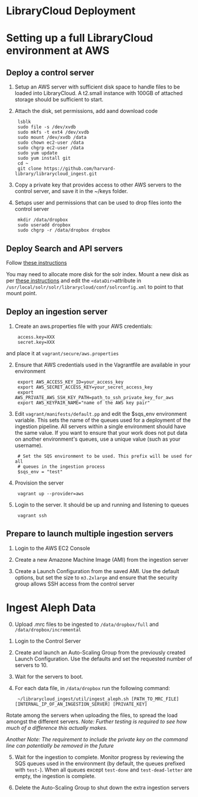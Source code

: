 LibraryCloud Deployment
=======================
# Setting up a full LibraryCloud environment at AWS

## Deploy a control server

1) Setup an AWS server with sufficient disk space to handle files to be loaded into LibraryCloud. A t2.small instance with 100GB of attached storage should be sufficient to start.

2) Attach the disk, set permissions, add aand download code
        
        lsblk
        sudo file -s /dev/xvdb
        sudo mkfs -t ext4 /dev/xvdb
        sudo mount /dev/xvdb /data
        sudo chown ec2-user /data
        sudo chgrp ec2-user /data
        sudo yum update
        sudo yum install git
        cd ~
        git clone https://github.com/harvard-library/librarycloud_ingest.git

3) Copy a private key that provides access to other AWS servers to the control server, and save it in the ~/keys folder.

4) Setups user and permissions that can be used to drop files ionto the control server

        mkdir /data/dropbox
        sudo useradd dropbox
        sudo chgrp -r /data/dropbox dropbox

## Deploy Search and API servers

Follow [these instructions](https://github.com/harvard-library/librarycloud#solr-installation-on-clean-rhel-server)

You may need to allocate more disk for the solr index. Mount a new disk as per [these instructions](#deploy-a-control-server) and edit the ```<dataDir>```attribute in  ```/usr/local/solr/solr/librarycloud/conf/solrconfig.xml``` to point to that mount point.

## Deploy an ingestion server

1) Create an aws.properties file with your AWS credentials:

        access.key=XXX
        secret.key=XXX

and place it at ```vagrant/secure/aws.properties```

2) Ensure that AWS credentials used in the Vagrantfile are available in your environment

        export AWS_ACCESS_KEY_ID=your_access_key
        export AWS_SECRET_ACCESS_KEY=your_secret_access_key
        export AWS_PRIVATE_AWS_SSH_KEY_PATH=path_to_ssh_private_key_for_aws
        export AWS_KEYPAIR_NAME="name of the AWS key pair"

3) Edit ```vagrant/manifests/default.pp``` and edit the $sqs_env environment variable. This sets the name of the queues used for a deployment of the ingestion pipeline. All servers within a single environment should have the same value. If you want to ensure that your work does not put data on another environment's queues, use a unique value (such as your username).

        # Set the SQS environment to be used. This prefix will be used for all
        # queues in the ingestion process
        $sqs_env = "test"

3) Provision the server

        vagrant up --provider=aws

4) Login to the server. It should be up and running and listening to queues
        
        vagrant ssh

## Prepare to launch multiple ingestion servers

1) Login to the AWS EC2 Console

2) Create a new Amazone Machine Image (AMI) from the ingestion server

3) Create a Launch Configuration from the saved AMI. Use the default options, but set the size to ```m3.2xlarge``` and ensure that the security group allows SSH access from the control server

# Ingest Aleph Data

0) Upload .mrc files to be ingested to ```/data/dropbox/full``` and ```/data/dropbox/incremental```

1) Login to the Control Server

2) Create and launch an Auto-Scaling Group from the previously created Launch Configuration. Use the defaults and set the requested number of servers to 10.

3) Wait for the servers to boot.

4) For each data file, in ```/data/dropbox``` run the following command:

        ~/librarycloud_ingest/util/ingest_aleph.sh [PATH_TO_MRC_FILE] [INTERNAL_IP_OF_AN_INGESTION_SERVER] [PRIVATE_KEY]

Rotate among the servers when uploading the files, to spread the load amongst the different servers. _Note: Further testing is required to see how much of a difference this actually makes._

_Another Note: The requirement to include the private key on the command line can potentially be removed in the future_

5) Wait for the ingestion to complete. Monitor progress by reviewing the SQS queues used in the environment (by default, the queues prefixed with ```test-```). When all queues except ```test-done``` and ```test-dead-letter``` are empty, the ingestion is complete.

6) Delete the Auto-Scaling Group to shut down the extra ingestion servers





